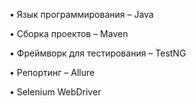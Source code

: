 • Язык программирования – Java

• Сборка проектов – Maven

• Фреймворк для тестирования – TestNG

• Репортинг – Allure

• Selenium WebDriver
